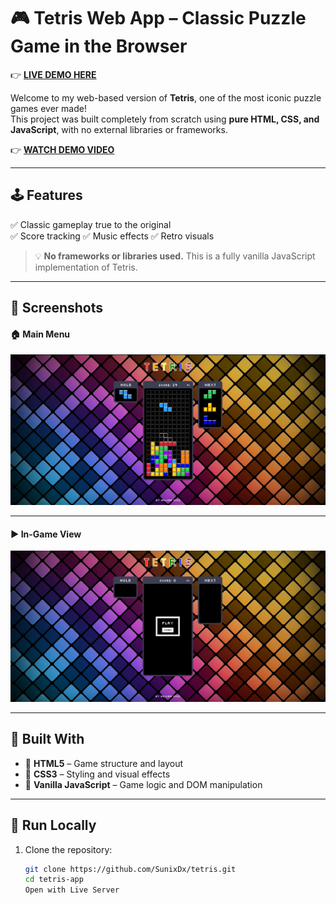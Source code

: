 # 🎮 Tetris Web App – Classic Puzzle Game in the Browser

👉 **[LIVE DEMO HERE](tetris-sandy-delta.vercel.app)** <!-- Replace with your live link -->

Welcome to my web-based version of **Tetris**, one of the most iconic puzzle games ever made!  
This project was built completely from scratch using **pure HTML, CSS, and JavaScript**, with no external libraries or frameworks.

👉 **[WATCH DEMO VIDEO](public/video/video.mp4)** <!-- Replace with actual video link -->

---

## 🕹️ Features

✅ Classic gameplay true to the original  
✅ Score tracking
✅ Music effects
✅ Retro visuals

> 💡 **No frameworks or libraries used.** This is a fully vanilla JavaScript implementation of Tetris.

---

## 📸 Screenshots

#### 🏠 Main Menu

![Main Menu](public/images/Play.png) <!-- Replace with correct path -->

---

#### ▶️ In-Game View

![Gameplay](public/images/Main.png)

---

## 🧠 Built With

- 🧾 **HTML5** – Game structure and layout  
- 🎨 **CSS3** – Styling and visual effects  
- 📜 **Vanilla JavaScript** – Game logic and DOM manipulation

---

## 📂 Run Locally

1. Clone the repository:
   ```bash
   git clone https://github.com/SunixDx/tetris.git
   cd tetris-app
   Open with Live Server

